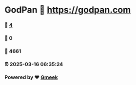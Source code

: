 # GodPan :link: https://godpan.com 
### :page_facing_up: [4](https://godpan.com/tag.html) 
### :speech_balloon: 0 
### :hibiscus: 4661 
### :alarm_clock: 2025-03-16 06:35:24 
### Powered by :heart: [Gmeek](https://github.com/Meekdai/Gmeek)
